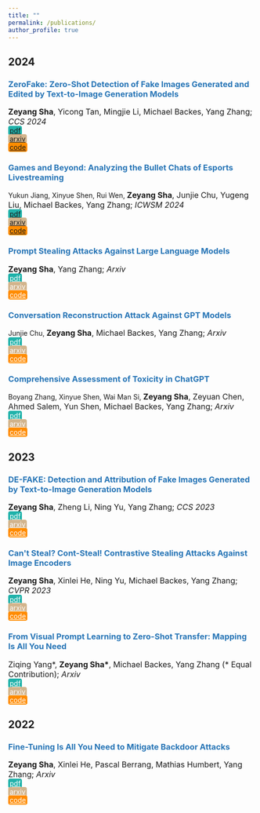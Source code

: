 ```yaml
---
title: ""
permalink: /publications/
author_profile: true
---
```


<style type="text/css" rel="stylesheet">
.btn--paper {
color: white;
background-color: lightseagreen;
padding: 1px 3px;
text-align: center;
border-radius: 4px;
a { TEXT-DECORATION:none }
}
.btn--arxiv {
color: white;
background-color: tan;
padding: 1px 3px;
text-align: center;
border-radius: 4px;
a { TEXT-DECORATION:none }
}
.btn--code {
color: white;
background-color: DARKORANGE;
padding: 1px 3px;
text-align: center;
border-radius: 4px;
a { TEXT-DECORATION:none }
}
</style>

<h2 id='2024'>2024</h2>

### <span style="color:rgb(39, 117, 182)">ZeroFake: Zero-Shot Detection of Fake Images Generated and Edited by Text-to-Image Generation Models</span>
<font size="3"><b>Zeyang Sha</b>, Yicong Tan, Mingjie Li, Michael Backes, Yang Zhang;
<i>CCS 2024</i></font><br>
<a href="" class="btn--paper" target="_blank">pdf</a><br>
<a href="" class="btn--arxiv" target="_blank">arxiv</a><br>
<a href="" class="btn--code" target="_blank">code</a><br>

### <span style="color:rgb(39, 117, 182)">Games and Beyond: Analyzing the Bullet Chats of Esports Livestreaming</span>
Yukun Jiang, Xinyue Shen, Rui Wen, <font size="3"><b>Zeyang Sha</b>, Junjie Chu, Yugeng Liu, Michael Backes, Yang Zhang;
<i>ICWSM 2024</i></font><br>
<a href="" class="btn--paper" target="_blank">pdf</a><br>
<a href="" class="btn--arxiv" target="_blank">arxiv</a><br>
<a href="" class="btn--code" target="_blank">code</a><br>

### <span style="color:rgb(39, 117, 182)">Prompt Stealing Attacks Against Large Language Models</span>
<font size="3"><b>Zeyang Sha</b>, Yang Zhang;
<i>Arxiv</i></font><br>
<a href="https://arxiv.org/abs/2402.12959" class="btn--paper" target="_blank">pdf</a><br>
<a href="https://arxiv.org/abs/2402.12959" class="btn--arxiv" target="_blank">arxiv</a><br>
<a href="https://arxiv.org/abs/2402.12959" class="btn--code" target="_blank">code</a><br>

### <span style="color:rgb(39, 117, 182)">Conversation Reconstruction Attack Against GPT Models</span>
Junjie Chu, <font size="3"><b>Zeyang Sha</b>, Michael Backes, Yang Zhang;
<i>Arxiv</i></font><br>
<a href="https://arxiv.org/abs/2402.02987" class="btn--paper" target="_blank">pdf</a><br>
<a href="https://arxiv.org/abs/2402.02987" class="btn--arxiv" target="_blank">arxiv</a><br>
<a href="https://arxiv.org/abs/2402.02987" class="btn--code" target="_blank">code</a><br>

### <span style="color:rgb(39, 117, 182)">Comprehensive Assessment of Toxicity in ChatGPT</span>
Boyang Zhang, Xinyue Shen, Wai Man Si, <font size="3"><b>Zeyang Sha</b>, Zeyuan Chen, Ahmed Salem, Yun Shen, Michael Backes, Yang Zhang;
<i>Arxiv</i></font><br>
<a href="https://arxiv.org/abs/2311.14685" class="btn--paper" target="_blank">pdf</a><br>
<a href="https://arxiv.org/abs/2311.14685" class="btn--arxiv" target="_blank">arxiv</a><br>
<a href="https://arxiv.org/abs/2311.14685" class="btn--code" target="_blank">code</a><br>

<h2 id='2023'>2023</h2>

### <span style="color:rgb(39, 117, 182)">DE-FAKE: Detection and Attribution of Fake Images Generated by Text-to-Image Generation Models</span>
<font size="3"><b>Zeyang Sha</b>, Zheng Li, Ning Yu, Yang Zhang;
<i>CCS 2023</i></font><br>
<a href="https://arxiv.org/abs/2210.06998" class="btn--paper" target="_blank">pdf</a><br>
<a href="https://arxiv.org/abs/2210.06998" class="btn--arxiv" target="_blank">arxiv</a><br>
<a href="https://arxiv.org/abs/2210.06998" class="btn--code" target="_blank">code</a><br>

### <span style="color:rgb(39, 117, 182)">Can't Steal? Cont-Steal! Contrastive Stealing Attacks Against Image Encoders</span>
<font size="3"><b>Zeyang Sha</b>, Xinlei He, Ning Yu, Michael Backes, Yang Zhang;
<i>CVPR 2023</i></font><br>
<a href="https://arxiv.org/abs/2201.07513" class="btn--paper" target="_blank">pdf</a><br>
<a href="https://arxiv.org/abs/2201.07513" class="btn--arxiv" target="_blank">arxiv</a><br>
<a href="https://arxiv.org/abs/2201.07513" class="btn--code" target="_blank">code</a><br>

### <span style="color:rgb(39, 117, 182)">From Visual Prompt Learning to Zero-Shot Transfer: Mapping Is All You Need</span>
<font size="3">Ziqing Yang*, <b>Zeyang Sha*</b>, Michael Backes, Yang Zhang (* Equal Contribution);
<i>Arxiv</i></font><br>
<a href="https://arxiv.org/abs/2303.05266" class="btn--paper" target="_blank">pdf</a><br>
<a href="https://arxiv.org/abs/2303.05266" class="btn--arxiv" target="_blank">arxiv</a><br>
<a href="https://arxiv.org/abs/2303.05266" class="btn--code" target="_blank">code</a><br>

<h2 id='2022'>2022</h2>

### <span style="color:rgb(39, 117, 182)">Fine-Tuning Is All You Need to Mitigate Backdoor Attacks</span>
<font size="3"><b>Zeyang Sha</b>,  Xinlei He, Pascal Berrang, Mathias Humbert, Yang Zhang;
<i>Arxiv</i></font><br>
<a href="https://arxiv.org/abs/2212.09067" class="btn--paper" target="_blank">pdf</a><br>
<a href="https://arxiv.org/abs/2212.09067" class="btn--arxiv" target="_blank">arxiv</a><br>
<a href="https://arxiv.org/abs/2212.09067" class="btn--code" target="_blank">code</a><br>

